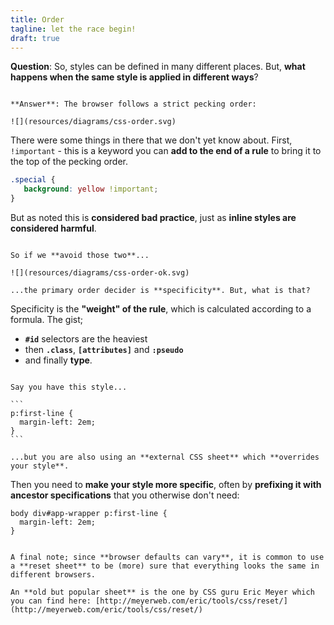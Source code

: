 ```yaml
---
title: Order
tagline: let the race begin!
draft: true
---
```


**Question**: So, styles can be defined in many different places. But, **what happens when the same style is applied in different ways**?

~~~

**Answer**: The browser follows a strict pecking order:

![](resources/diagrams/css-order.svg)

~~~

There were some things in there that we don't yet know about. First, `!important` - this is a keyword you can **add to the end of a rule** to bring it to the top of the pecking order.

```css
.special {
   background: yellow !important;
}
```

But as noted this is **considered bad practice**, just as **inline styles are considered harmful**.

~~~

So if we **avoid those two**...

![](resources/diagrams/css-order-ok.svg)

...the primary order decider is **specificity**. But, what is that?

~~~

Specificity is the **"weight" of the rule**, which is calculated according to a formula. The gist;

* **`#id`** selectors are the heaviest
* then **`.class`**, **`[attributes]`** and **`:pseudo`**
* and finally **type**.

~~~

Say you have this style...

```
p:first-line {
  margin-left: 2em;
}
```

...but you are also using an **external CSS sheet** which **overrides your style**.

~~~

Then you need to **make your style more specific**, often by **prefixing it with ancestor specifications** that you otherwise don't need: 

```
body div#app-wrapper p:first-line {
  margin-left: 2em;
}
```

~~~

A final note; since **browser defaults can vary**, it is common to use a **reset sheet** to be (more) sure that everything looks the same in different browsers.

An **old but popular sheet** is the one by CSS guru Eric Meyer which you can find here: [http://meyerweb.com/eric/tools/css/reset/](http://meyerweb.com/eric/tools/css/reset/)